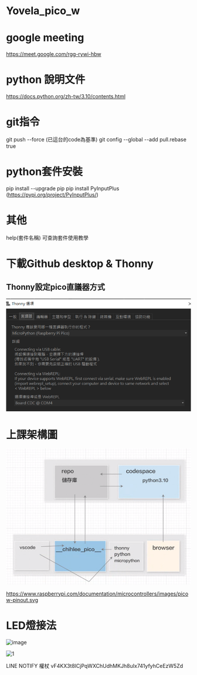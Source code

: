 # Yovela_pico_w


# google meeting 
 https://meet.google.com/rgg-rywi-hbw


 # python 說明文件
 https://docs.python.org/zh-tw/3.10/contents.html

 # git指令
 git push --force (已這台的code為基準)
 git config --global --add pull.rebase true

 # python套件安裝
 pip install --upgrade pip 
 pip install PyInputPlus (https://pypi.org/project/PyInputPlus/)

 # 其他
 help(套件名稱)  可查詢套件使用教學

 # 下載Github desktop & Thonny

## Thonny設定pico直議器方式

![Thonny直議器設定](image-2.png)

# 上課架構圖

![上課架構圖](image-1.png)


 https://www.raspberrypi.com/documentation/microcontrollers/images/picow-pinout.svg

# LED燈接法  

![image](https://github.com/yovelachou/Yovela_pico_w/assets/42538114/49091cac-bd99-4c2a-8186-e83844619ad8)


![1](https://github.com/yovelachou/Yovela_pico_w/assets/42538114/23909a91-4298-4675-b317-5ee2873b6906)


LINE NOTIFY 權杖
vF4KX3t8lCjPqWXChUdhMKJh8uIx741yfyhCeEzW5Zd
